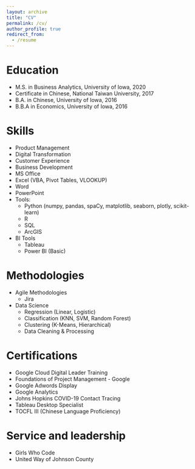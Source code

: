 ```yaml
---
layout: archive
title: "CV"
permalink: /cv/
author_profile: true
redirect_from:
  - /resume
---
```


Education
======
* M.S. in Business Analytics, University of Iowa, 2020 
* Certificate in Chinese, National Taiwan University, 2017
* B.A. in Chinese, University of Iowa, 2016
* B.B.A in Economics, University of Iowa, 2016
  
Skills
======
*  Product Management
*  Digital Transformation
*  Customer Experience
*  Business Development
*  MS Office
  * Excel (VBA, Pivot Tables, VLOOKUP)
  * Word
  * PowerPoint
* Tools:
  * Python (numpy, pandas, spaCy, matplotlib, seaborn, plotly, scikit-learn)
  * R
  * SQL
  * ArcGIS
* BI Tools
  * Tableau
  * Power BI (Basic)
  
 Methodologies
======
* Agile Methodologies
  * Jira
* Data Science
  * Regression (Linear, Logistic)
  * Classification (KNN, SVM, Random Forest)
  * Clustering (K-Means, Hierarchical)
  * Data Cleaning & Processing


Certifications
======
* Google Cloud Digital Leader Training
* Foundations of Project Management - Google
* Google Adwords Display
* Google Analytics
* Johns Hopkins COVID-19 Contact Tracing
* Tableau Desktop Specialist
* TOCFL III (Chinese Language Proficiency)
 
Service and leadership
======
* Girls Who Code
* United Way of Johnson County

